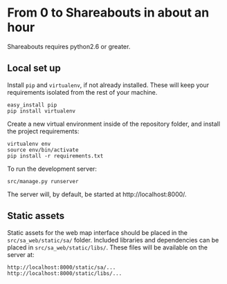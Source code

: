 From 0 to Shareabouts in about an hour
======================================
Shareabouts requires python2.6 or greater.

Local set up
------------

Install `pip` and `virtualenv`, if not already installed.  These will keep your
requirements isolated from the rest of your machine.

    easy_install pip
    pip install virtualenv

Create a new virtual environment inside of the repository folder, and install
the project requirements:

    virtualenv env
    source env/bin/activate
    pip install -r requirements.txt

To run the development server:

    src/manage.py runserver

The server will, by default, be started at http://localhost:8000/.

Static assets
-------------

Static assets for the web map interface should be placed in the
`src/sa_web/static/sa/` folder.  Included libraries and dependencies can be
placed in `src/sa_web/static/libs/`.  These files will be available on the
server at:

    http://localhost:8000/static/sa/...
    http://localhost:8000/static/libs/...
